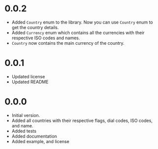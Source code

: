 # 0.0.2

- Added `Country` enum to the library. Now you can use `Country` enum to get the country details.
- Added `Currency` enum which contains all the currencies with their respective ISO codes and names.
- `Country` now contains the main currency of the country.

# 0.0.1

- Updated license
- Updated README

# 0.0.0

- Initial version.
- Added all countries with their respective flags, dial codes, ISO codes, and name.
- Added tests
- Added documentation
- Added example, and license